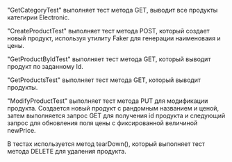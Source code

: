 "GetCategoryTest" выполняет тест метода GET, выводит все продукты категирии Electronic.

"CreateProductTest" выполняет тест метода POST, который создает новый продукт, используя утилиту Faker для генерации наименоваия и цены.

"GetProductByIdTest" выполняет тест метода GET, который выводит продукт по заданному Id.

"GetProductsTest" выполняет тест метода GET, который выводит продукты.

"ModifyProductTest" выполняет тест метода PUT для модификации продукта. Создается новый продукт с рандомным названием и ценой, затем выполняется запрос GET для получения id продукта и следующий запрос для обновления поля цены с фиксированной величиной newPrice.

В тестах используется метод tearDown(), который выполняет тест метода DELETE для удаления продукта.